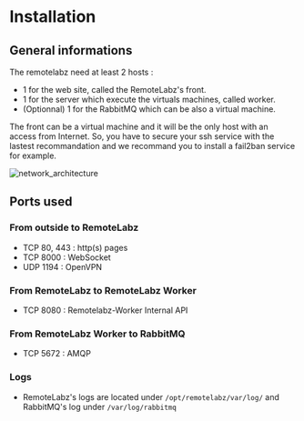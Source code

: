 # Installation
## General informations
The remotelabz need at least 2 hosts :
 
 - 1 for the web site, called the RemoteLabz's front.
 - 1 for the server which execute the virtuals machines, called worker.
 - (Optionnal) 1 for the RabbitMQ which can be also a virtual machine.

The front can be a virtual machine and it will be the only host with an access from Internet. So, you have to secure your ssh service with the lastest recommandation and we recommand you to install a fail2ban service for example.

![network_architecture](/images/RemoteLabz-Ports.png)

## Ports used

### From outside to RemoteLabz
- TCP 80, 443 : http(s) pages
- TCP 8000 : WebSocket
- UDP 1194 : OpenVPN

### From RemoteLabz to RemoteLabz Worker
- TCP 8080 : Remotelabz-Worker Internal API

### From RemoteLabz Worker to RabbitMQ
- TCP 5672 : AMQP

### Logs
- RemoteLabz's logs are located under `/opt/remotelabz/var/log/` and RabbitMQ's log under `/var/log/rabbitmq`
